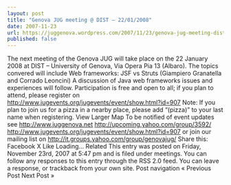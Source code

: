 ```yaml
---
layout: post
title: "Genova JUG meeting @ DIST – 22/01/2008"
date: 2007-11-23
url: https://juggenova.wordpress.com/2007/11/23/genova-jug-meeting-dist-22012008/
published: false 
---
```


The next meeting of the Genova JUG will take place on the 22 January 2008 at DIST – University of Genova, Via Opera Pia 13 (Albaro). The topics convered will include Web frameworks: JSF vs Struts (Giampiero Granatella and Corrado Leoncini) A discussion of Java web frameworks issues and experiences will follow. Participation is free and open to all; if you plan to attend, please register on http://www.jugevents.org/jugevents/event/show.html?id=907 Note: If you plan to join us for a pizza in a nearby place, please add “(pizza)” to your last name when registering. View Larger Map To be notified of event updates see http://www.juggenova.net http://upcoming.yahoo.com/group/3592/ http://www.jugevents.org/jugevents/event/show.html?id=907 or join our mailing list on http://it.groups.yahoo.com/group/genovajug/ Share this: Facebook X Like Loading... Related This entry was posted on Friday, November 23rd, 2007 at 5:47 pm and is filed under meetings. You can follow any responses to this entry through the RSS 2.0 feed. You can leave a response, or trackback from your own site. Post navigation « Previous Post Next Post »
